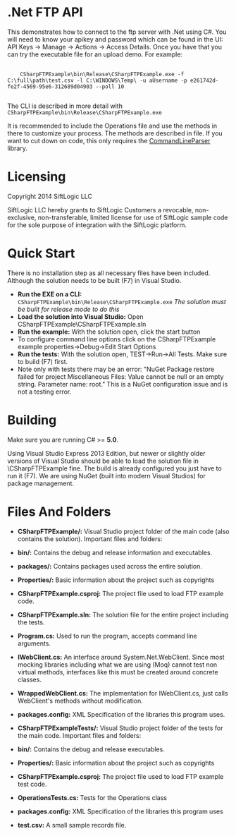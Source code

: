 .Net FTP API
============

This demonstrates how to connect to the ftp server with .Net using C#. You will need to know your apikey and password which can be found in the UI: API Keys -\> Manage -\> Actions -\> Access Details. Once you have that you can try the executable file for an upload demo. For example:
<pre>
  <code>
    CSharpFTPExample\bin\Release\CSharpFTPExample.exe -f C:\full\path\test.csv -l C:\WINDOWS\Temp\ -u aUsername -p e261742d-fe2f-4569-95e6-312689d04903 --poll 10
  </code>
</pre>
The CLI is described in more detail with <code>CSharpFTPExample\bin\Release\CSharpFTPExample.exe</code>

It is recommended to include the Operations file and use the methods in there to customize your process. The methods are described in file. If you want to cut down on code, this only requires the 
[CommandLineParser](https://commandline.codeplex.com/) library.

Licensing
=========

Copyright 2014 SiftLogic LLC

SiftLogic LLC hereby grants to SiftLogic Customers a revocable, non-exclusive, non-transferable, limited license for use of SiftLogic sample code for the sole purpose of integration with the SiftLogic platform.

Quick Start
===========

There is no installation step as all necessary files have been included. Although the solution needs to be built (F7) in Visual Studio.

* **Run the EXE on a CLI:** <code>CSharpFTPExample\bin\Release\CSharpFTPExample.exe</code> *The solution must be built for release mode to do this*
* **Load the solution into Visual Studio:** Open CSharpFTPExample\CSharpFTPExample.sln
* **Run the example:** With the solution open, click the start button
 * To configure command line options click on the CSharpFTPExample example properties->Debug->Edit Start Options
* **Run the tests:** With the solution open, TEST->Run->All Tests. Make sure to build (F7) first.
 * Note only with tests there may be an error: "NuGet Package restore failed for project Miscellaneous Files: Value cannot be null or an empty string. Parameter name: root." This is a NuGet configuration issue and is not a testing error.

Building
========

Make sure you are running C# \>= <b>5.0</b>.

Using Visual Studio Express 2013 Edition, but newer or slightly older versions of Visual Studio should be able to load the solution file in \CSharpFTPExample fine. The build is already configured you just have to run it (F7). We are using NuGet (built into modern Visual Studios) for package management.


Files And Folders
=================

* **CSharpFTPExample/:** Visual Studio project folder of the main code (also contains the solution). Important files and folders:
 * **bin/:** Contains the debug and release information and executables.
 * **packages/:** Contains packages used across the entire solution.
 * **Properties/:** Basic information about the project such as copyrights
 * **CSharpFTPExample.csproj:** The project file used to load FTP example code.
 * **CSharpFTPExample.sln:** The solution file for the entire project including the tests.
 * **Program.cs:** Used to run the program, accepts command line arguments.
 * **IWebClient.cs:** An interface around System.Net.WebClient. Since most mocking libraries including what we are using (Moq) cannot test non virtual methods, interfaces like this must be created around concrete classes.
 * **WrappedWebClient.cs:** The implementation for IWebClient.cs, just calls WebClient's methods without modification.
 * **packages.config:** XML Specification of the libraries this program uses.

* **CSharpFTPExampleTests/:** Visual Studio project folder of the tests for the main code. Important files and folders:
 * **bin/:** Contains the debug and release executables.
 * **Properties/:** Basic information about the project such as copyrights
 * **CSharpFTPExample.csproj:** The project file used to load FTP example test code.
 * **OperationsTests.cs:** Tests for the Operations class
 * **packages.config:** XML Specification of the libraries this program uses

* **test.csv:** A small sample records file. 
